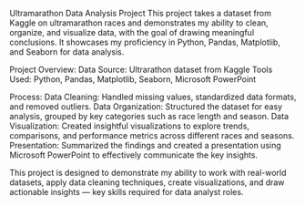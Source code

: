 Ultramarathon Data Analysis Project
  This project takes a dataset from Kaggle on ultramarathon races and demonstrates my ability to clean, organize, and visualize data, with the goal of drawing meaningful conclusions.
  It showcases my proficiency in Python, Pandas, Matplotlib, and Seaborn for data analysis.

Project Overview:
  Data Source: Ultrarathon dataset from Kaggle
  Tools Used: Python, Pandas, Matplotlib, Seaborn, Microsoft PowerPoint
  
Process:
  Data Cleaning: Handled missing values, standardized data formats, and removed outliers.
  Data Organization: Structured the dataset for easy analysis, grouped by key categories such as race length and season.
  Data Visualization: Created insightful visualizations to explore trends, comparisons, and performance metrics across different races and seasons.
  Presentation: Summarized the findings and created a presentation using Microsoft PowerPoint to effectively communicate the key insights.
  
This project is designed to demonstrate my ability to work with real-world datasets, apply data cleaning techniques, create visualizations, and draw actionable insights — key skills required for data analyst roles.
